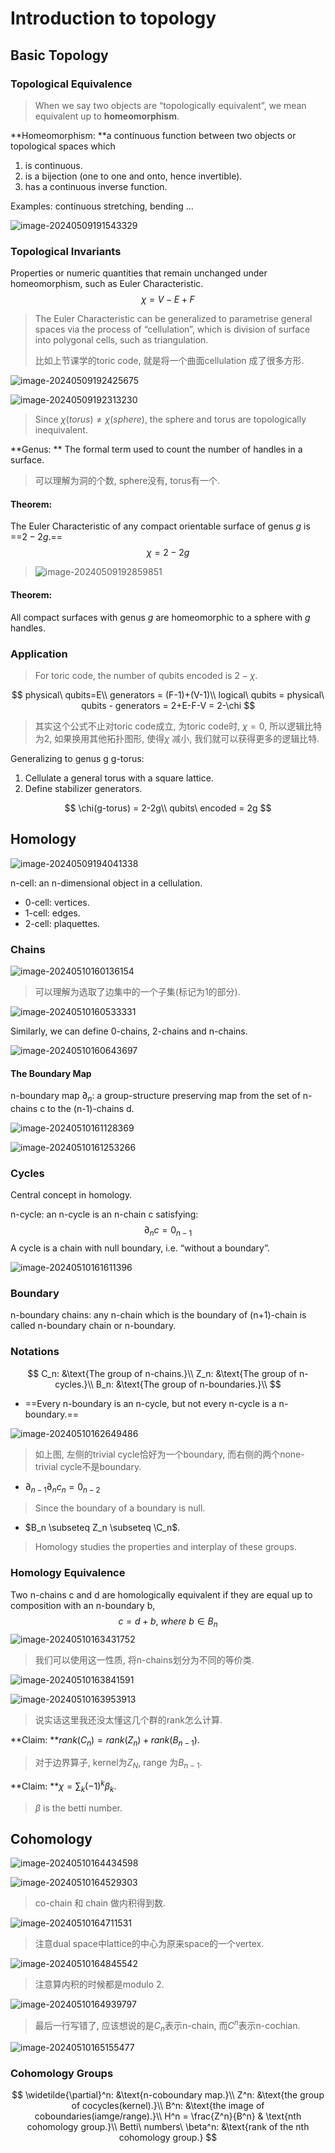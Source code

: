 # Introduction to topology

## Basic Topology

### Topological Equivalence

> When we say two objects are “topologically equivalent”, we mean equivalent up to **homeomorphism**.

**Homeomorphism: **a continuous function between two objects or topological spaces which 

1. is continuous.
2. is a bijection (one to one and onto, hence invertible).
3. has a continuous inverse function.

Examples: continuous stretching, bending …

![image-20240509191543329](./../../../../../../code/Markdown/images/image-20240509191543329.png)

### Topological Invariants

Properties or numeric quantities that remain unchanged under homeomorphism, such as Euler Characteristic.
$$
\chi = V-E+F
$$

> The Euler Characteristic can be generalized to parametrise general spaces via the process of “cellulation”, which is division of surface into polygonal cells, such as triangulation.
>
> 比如上节课学的toric code, 就是将一个曲面cellulation 成了很多方形.

![image-20240509192425675](./../../../../../../code/Markdown/images/image-20240509192425675.png)

![image-20240509192313230](./../../../../../../code/Markdown/images/image-20240509192313230.png)

> Since $\chi(torus) \ne \chi(sphere)$, the sphere and torus are topologically inequivalent.

**Genus: ** The formal term used to count the number of handles in a surface.

> 可以理解为洞的个数, sphere没有, torus有一个.

#### Theorem:

The Euler Characteristic of any compact orientable surface of genus $g$ is ==$2-2g$.==
$$
\chi = 2-2g
$$


>![image-20240509192859851](./../../../../../../code/Markdown/images/image-20240509192859851.png)

#### Theorem:

All compact surfaces with genus $g$ are homeomorphic to a sphere with $g$ handles.

### Application

> For toric code, the number of qubits encoded is $2-\chi$.

$$
physical\ qubits=E\\
generators = (F-1)+(V-1)\\
logical\ qubits = physical\ qubits - generators = 2+E-F-V = 2-\chi
$$

> 其实这个公式不止对toric code成立, 为toric code时, $\chi=0$, 所以逻辑比特为2, 如果换用其他拓扑图形, 使得$\chi$ 减小, 我们就可以获得更多的逻辑比特. 

Generalizing to genus g g-torus:

1. Cellulate a general torus with a square lattice.
2. Define stabilizer generators.

$$
\chi(g-torus) = 2-2g\\
qubits\ encoded = 2g
$$

## Homology

![image-20240509194041338](./../../../../../../code/Markdown/images/image-20240509194041338.png)

n-cell: an n-dimensional object in a cellulation.

+ 0-cell: vertices.
+ 1-cell: edges.
+ 2-cell: plaquettes.

### Chains

![image-20240510160136154](./../../../../../../code/Markdown/images/image-20240510160136154.png)

> 可以理解为选取了边集中的一个子集(标记为1的部分).

![image-20240510160533331](./../../../../../../code/Markdown/images/image-20240510160533331.png)

Similarly, we can define 0-chains, 2-chains and n-chains.

![image-20240510160643697](./../../../../../../code/Markdown/images/image-20240510160643697.png)

#### The Boundary Map

n-boundary map $\partial_n$: a group-structure preserving map from the set of n-chains c to the (n-1)-chains d.

![image-20240510161128369](./../../../../../../code/Markdown/images/image-20240510161128369.png)

![image-20240510161253266](./../../../../../../code/Markdown/images/image-20240510161253266.png)

### Cycles

Central concept in homology.

n-cycle: an n-cycle is an n-chain c satisfying:
$$
\partial_nc = 0_{n-1}
$$
A cycle is a chain with null boundary, i.e. “without a boundary”.

![image-20240510161611396](./../../../../../../code/Markdown/images/image-20240510161611396.png)

### Boundary

n-boundary chains: any n-chain which is the boundary of (n+1)-chain is called n-boundary chain or n-boundary.

### Notations

$$
C_n: &\text{The group of n-chains.}\\
Z_n: &\text{The group of n-cycles.}\\
B_n: &\text{The group of n-boundaries.}\\
$$

+ ==Every n-boundary is an n-cycle, but not every n-cycle is a n-boundary.==

![image-20240510162649486](./../../../../../../code/Markdown/images/image-20240510162649486.png)

> 如上图, 左侧的trivial cycle恰好为一个boundary, 而右侧的两个none-trivial cycle不是boundary.

+ $\partial_{n-1}\partial_nc_n = 0_{n-2}$

> Since the boundary of a boundary is null.

+ $B_n \subseteq Z_n \subseteq \C_n$.

> Homology studies the properties and interplay of these groups.

### Homology Equivalence

Two n-chains c and d are homologically equivalent if they are equal up to composition with an n-boundary b, 
$$
c = d+b,\ where\ b\in B_n
$$
![image-20240510163431752](./../../../../../../code/Markdown/images/image-20240510163431752.png)

> 我们可以使用这一性质, 将n-chains划分为不同的等价类.

![image-20240510163841591](./../../../../../../code/Markdown/images/image-20240510163841591.png)

![image-20240510163953913](./../../../../../../code/Markdown/images/image-20240510163953913.png)

> 说实话这里我还没太懂这几个群的rank怎么计算.

**Claim: **$rank(C_n) = rank(Z_n)+rank(B_{n-1})$.

> 对于边界算子, kernel为$Z_N$, range 为$B_{n-1}$.

**Claim: **$\chi = \sum_{k}(-1)^k \beta_k$.

> $\beta$ is the betti number.



## Cohomology

![image-20240510164434598](./../../../../../../code/Markdown/images/image-20240510164434598.png)

![image-20240510164529303](./../../../../../../code/Markdown/images/image-20240510164529303.png)

> co-chain 和 chain 做内积得到数.

![image-20240510164711531](./../../../../../../code/Markdown/images/image-20240510164711531.png)

> 注意dual space中lattice的中心为原来space的一个vertex.

![image-20240510164845542](./../../../../../../code/Markdown/images/image-20240510164845542.png)

> 注意算内积的时候都是modulo 2.

![image-20240510164939797](./../../../../../../code/Markdown/images/image-20240510164939797.png)

> 最后一行写错了, 应该想说的是$C_n$表示n-chain, 而$C^n$表示n-cochian.

![image-20240510165155477](./../../../../../../code/Markdown/images/image-20240510165155477.png)

### Cohomology Groups

$$
\widetilde{\partial}^n: &\text{n-coboundary map.}\\
Z^n: &\text{the group of cocycles(kernel).}\\
B^n: &\text{the image of coboundaries(iamge/range).}\\
H^n = \frac{Z^n}{B^n} & \text{nth cohomology group.}\\
Betti\ numbers\ \beta^n: &\text{rank of the nth cohomology group.}
$$

